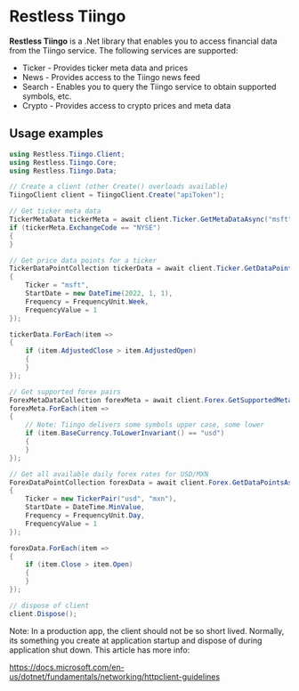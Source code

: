# Restless Tiingo

**Restless Tiingo** is a .Net library that enables you to access financial data from the Tiingo service.
The following services are supported:

- Ticker - Provides ticker meta data and prices
- News - Provides access to the Tiingo news feed
- Search - Enables you to query the Tiingo service to obtain supported symbols, etc.
- Crypto - Provides access to crypto prices and meta data

## Usage examples


~~~c#
using Restless.Tiingo.Client;
using Restless.Tiingo.Core;
using Restless.Tiingo.Data;
~~~

~~~c#
// Create a client (other Create() overloads available)
TiingoClient client = TiingoClient.Create("apiToken");

// Get ticker meta data
TickerMetaData tickerMeta = await client.Ticker.GetMetaDataAsync("msft");
if (tickerMeta.ExchangeCode == "NYSE")
{
}

// Get price data points for a ticker
TickerDataPointCollection tickerData = await client.Ticker.GetDataPointsAsync(new TickerParameters()
{
    Ticker = "msft",
    StartDate = new DateTime(2022, 1, 1),
    Frequency = FrequencyUnit.Week,
    FrequencyValue = 1
});

tickerData.ForEach(item =>
{
    if (item.AdjustedClose > item.AdjustedOpen)
    {
    }
});

// Get supported forex pairs
ForexMetaDataCollection forexMeta = await client.Forex.GetSupportedMetaDataAsync();
forexMeta.ForEach(item =>
{
    // Note: Tiingo delivers some symbols upper case, some lower
    if (item.BaseCurrency.ToLowerInvariant() == "usd")
    {
    }
});

// Get all available daily forex rates for USD/MXN
ForexDataPointCollection forexData = await client.Forex.GetDataPointsAsync(new ForexParameters()
{
    Ticker = new TickerPair("usd", "mxn"),
    StartDate = DateTime.MinValue,
    Frequency = FrequencyUnit.Day,
    FrequencyValue = 1
});

forexData.ForEach(item =>
{
    if (item.Close > item.Open)
    {
    }
});

// dispose of client
client.Dispose();
~~~

Note: In a production app, the client should not be so short lived. Normally, its something you create
at application startup and dispose of during application shut down. This article has more info:

https://docs.microsoft.com/en-us/dotnet/fundamentals/networking/httpclient-guidelines
